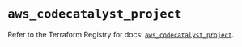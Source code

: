 # `aws_codecatalyst_project`

Refer to the Terraform Registry for docs: [`aws_codecatalyst_project`](https://registry.terraform.io/providers/hashicorp/aws/5.72.1/docs/resources/codecatalyst_project).
